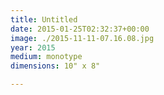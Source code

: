 ```yaml
---
title: Untitled
date: 2015-01-25T02:32:37+00:00
image: ./2015-11-11-07.16.08.jpg
year: 2015
medium: monotype
dimensions: 10" x 8"

---
```


